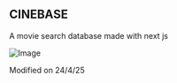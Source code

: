 ## CINEBASE

A movie search database made with next js

![Image](https://github.com/user-attachments/assets/00f5d21d-ce55-4a16-a2f7-3633fc18bd8e)

Modified on 24/4/25